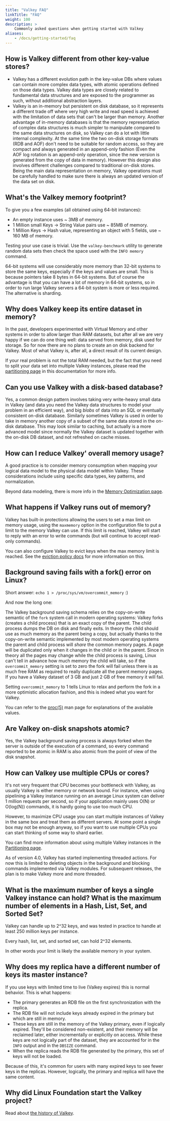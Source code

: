```yaml
---
title: "Valkey FAQ"
linkTitle: "FAQ"
weight: 100
description: >
    Commonly asked questions when getting started with Valkey
aliases:
    - /docs/getting-started/faq
---
```

## How is Valkey different from other key-value stores?

* Valkey has a different evolution path in the key-value DBs where values can contain more complex data types, with atomic operations defined on those data types. Valkey data types are closely related to fundamental data structures and are exposed to the programmer as such, without additional abstraction layers.
* Valkey is an in-memory but persistent on disk database, so it represents a different trade off where very high write and read speed is achieved with the limitation of data sets that can't be larger than memory. Another advantage of
in-memory databases is that the memory representation of complex data structures
is much simpler to manipulate compared to the same data structures on disk, so
Valkey can do a lot with little internal complexity. At the same time the
two on-disk storage formats (RDB and AOF) don't need to be suitable for random
access, so they are compact and always generated in an append-only fashion
(Even the AOF log rotation is an append-only operation, since the new version
is generated from the copy of data in memory). However this design also involves
different challenges compared to traditional on-disk stores. Being the main data
representation on memory, Valkey operations must be carefully handled to make sure
there is always an updated version of the data set on disk.

## What's the Valkey memory footprint?

To give you a few examples (all obtained using 64-bit instances):

* An empty instance uses ~ 3MB of memory.
* 1 Million small Keys -> String Value pairs use ~ 85MB of memory.
* 1 Million Keys -> Hash value, representing an object with 5 fields, use ~ 160 MB of memory.

Testing your use case is trivial. Use the `valkey-benchmark` utility to generate random data sets then check the space used with the `INFO memory` command.

64-bit systems will use considerably more memory than 32-bit systems to store the same keys, especially if the keys and values are small. This is because pointers take 8 bytes in 64-bit systems. But of course the advantage is that you can
have a lot of memory in 64-bit systems, so in order to run large Valkey servers a 64-bit system is more or less required. The alternative is sharding.

## Why does Valkey keep its entire dataset in memory?

In the past, developers experimented with Virtual Memory and other systems in order to allow larger than RAM datasets, but after all we are very happy if we can do one thing well: data served from memory, disk used for storage. So for now there are no plans to create an on disk backend for Valkey. Most of what
Valkey is, after all, a direct result of its current design.

If your real problem is not the total RAM needed, but the fact that you need
to split your data set into multiple Valkey instances, please read the
[partitioning page](cluster-tutorial.md) in this documentation for more info.

## Can you use Valkey with a disk-based database?

Yes, a common design pattern involves taking very write-heavy small data
in Valkey (and data you need the Valkey data structures to model your problem
in an efficient way), and big *blobs* of data into an SQL or eventually
consistent on-disk database. Similarly sometimes Valkey is used in order to
take in memory another copy of a subset of the same data stored in the on-disk
database. This may look similar to caching, but actually is a more advanced model
since normally the Valkey dataset is updated together with the on-disk DB dataset,
and not refreshed on cache misses.

## How can I reduce Valkey' overall memory usage?

A good practice is to consider memory consumption when mapping your logical data model to the physical data model within Valkey. These considerations include using specific data types, key patterns, and normalization.

Beyond data modeling, there is more info in the [Memory Optimization page](memory-optimization.md).

## What happens if Valkey runs out of memory?

Valkey has built-in protections allowing the users to set a max limit on memory
usage, using the `maxmemory` option in the configuration file to put a limit
to the memory Valkey can use. If this limit is reached, Valkey will start to reply
with an error to write commands (but will continue to accept read-only
commands).

You can also configure Valkey to evict keys when the max memory limit
is reached. See the [eviction policy docs](lru-cache.md) for more information on this.

## Background saving fails with a fork() error on Linux?

Short answer: `echo 1 > /proc/sys/vm/overcommit_memory` :)

And now the long one:

The Valkey background saving schema relies on the copy-on-write semantic of the `fork` system call in
modern operating systems: Valkey forks (creates a child process) that is an
exact copy of the parent. The child process dumps the DB on disk and finally
exits. In theory the child should use as much memory as the parent being a
copy, but actually thanks to the copy-on-write semantic implemented by most
modern operating systems the parent and child process will _share_ the common
memory pages. A page will be duplicated only when it changes in the child or in
the parent. Since in theory all the pages may change while the child process is
saving, Linux can't tell in advance how much memory the child will take, so if
the `overcommit_memory` setting is set to zero the fork will fail unless there is
as much free RAM as required to really duplicate all the parent memory pages.
If you have a Valkey dataset of 3 GB and just 2 GB of free
memory it will fail.

Setting `overcommit_memory` to 1 tells Linux to relax and perform the fork in a
more optimistic allocation fashion, and this is indeed what you want for Valkey.

You can refer to the [proc(5)][proc5] man page for explanations of the
available values.

[proc5]: https://man7.org/linux/man-pages/man5/proc.5.html

## Are Valkey on-disk snapshots atomic?

Yes, the Valkey background saving process is always forked when the server is
outside of the execution of a command, so every command reported to be atomic
in RAM is also atomic from the point of view of the disk snapshot.

## How can Valkey use multiple CPUs or cores?

It's not very frequent that CPU becomes your bottleneck with Valkey, as usually Valkey is either memory or network bound.
For instance, when using pipelining a Valkey instance running on an average Linux system can deliver 1 million requests per second, so if your application mainly uses O(N) or O(log(N)) commands, it is hardly going to use too much CPU.

However, to maximize CPU usage you can start multiple instances of Valkey in
the same box and treat them as different servers. At some point a single
box may not be enough anyway, so if you want to use multiple CPUs you can
start thinking of some way to shard earlier.

You can find more information about using multiple Valkey instances in the [Partitioning page](cluster-tutorial.md).

As of version 4.0, Valkey has started implementing threaded actions. For now this is limited to deleting objects in the background and blocking commands implemented via Valkey modules. For subsequent releases, the plan is to make Valkey more and more threaded.

## What is the maximum number of keys a single Valkey instance can hold? What is the maximum number of elements in a Hash, List, Set, and Sorted Set?

Valkey can handle up to 2^32 keys, and was tested in practice to
handle at least 250 million keys per instance.

Every hash, list, set, and sorted set, can hold 2^32 elements.

In other words your limit is likely the available memory in your system.

## Why does my replica have a different number of keys its master instance?

If you use keys with limited time to live (Valkey expires) this is normal behavior. This is what happens:

* The primary generates an RDB file on the first synchronization with the replica.
* The RDB file will not include keys already expired in the primary but which are still in memory.
* These keys are still in the memory of the Valkey primary, even if logically expired. They'll be considered non-existent, and their memory will be reclaimed later, either incrementally or explicitly on access. While these keys are not logically part of the dataset, they are accounted for in the `INFO` output and in the `DBSIZE` command.
* When the replica reads the RDB file generated by the primary, this set of keys will not be loaded.

Because of this, it's common for users with many expired keys to see fewer keys in the replicas. However, logically, the primary and replica will have the same content.

## Why did Linux Foundation start the Valkey project?

Read about [the history of Valkey](history.md).
